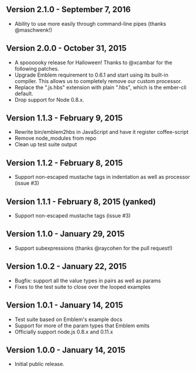 ## Version 2.1.0 - September 7, 2016

* Ability to use more easily through command-line pipes (thanks @maschwenk!)

## Version 2.0.0 - October 31, 2015

* A spoooooky release for Halloween!  Thanks to @xcambar for the following patches.
* Upgrade Emblem requirement to 0.6.1 and start using its built-in compiler.  This allows us to completely remove our custom processor.
* Replace the ".js.hbs" extension with plain ".hbs", which is the ember-cli default.
* Drop support for Node 0.8.x.

## Version 1.1.3 - February 9, 2015

* Rewrite bin/emblem2hbs in JavaScript and have it register coffee-script
* Remove node_modules from repo
* Clean up test suite output

## Version 1.1.2 - February 8, 2015

* Support non-escaped mustache tags in indentation as well as processor (issue #3)

## Version 1.1.1 - February 8, 2015 (yanked)

* Support non-escaped mustache tags (issue #3)

## Version 1.1.0 - January 29, 2015

* Support subexpressions (thanks @raycohen for the pull request!)

## Version 1.0.2 - January 22, 2015

* Bugfix: support all the value types in pairs as well as params
* Fixes to the test suite to close over the looped examples

## Version 1.0.1 - January 14, 2015

* Test suite based on Emblem's example docs
* Support for more of the param types that Emblem emits
* Officially support node.js 0.8.x and 0.11.x

## Version 1.0.0 - January 14, 2015

* Initial public release.